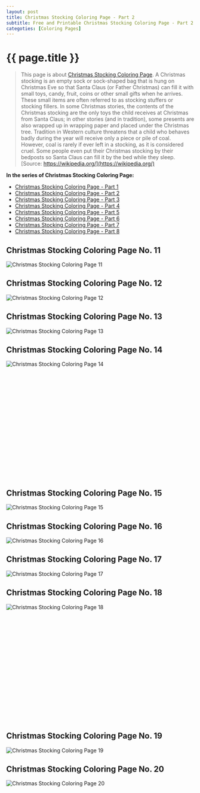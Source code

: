 ```yaml
---
layout: post
title: Christmas Stocking Coloring Page - Part 2
subtitle: Free and Printable Christmas Stocking Coloring Page - Part 2
categoties: [Coloring Pages]
---
```

{{ page.title }}
================
> This page is about [Christmas Stocking Coloring Page](https://freecoloringpages.github.io/). A Christmas stocking is an empty sock or sock-shaped bag that is hung on Christmas Eve so that Santa Claus (or Father Christmas) can fill it with small toys, candy, fruit, coins or other small gifts when he arrives. These small items are often referred to as stocking stuffers or stocking fillers. In some Christmas stories, the contents of the Christmas stocking are the only toys the child receives at Christmas from Santa Claus; in other stories (and in tradition), some presents are also wrapped up in wrapping paper and placed under the Christmas tree. Tradition in Western culture threatens that a child who behaves badly during the year will receive only a piece or pile of coal. However, coal is rarely if ever left in a stocking, as it is considered cruel. Some people even put their Christmas stocking by their bedposts so Santa Claus can fill it by the bed while they sleep. [Source: https://wikipedia.org/](https://wikipedia.org/)

**In the series of Christmas Stocking Coloring Page:**

* [Christmas Stocking Coloring Page - Part 1](https://freecoloringpages.github.io/2017/11/21/Christmas-Stocking-Coloring-Page-part-1.html)
* [Christmas Stocking Coloring Page - Part 2](https://freecoloringpages.github.io/2017/11/21/Christmas-Stocking-Coloring-Page-part-2.html)
* [Christmas Stocking Coloring Page - Part 3](https://freecoloringpages.github.io/2017/11/21/Christmas-Stocking-Coloring-Page-part-3.html)
* [Christmas Stocking Coloring Page - Part 4](https://freecoloringpages.github.io/2017/11/21/Christmas-Stocking-Coloring-Page-part-4.html)
* [Christmas Stocking Coloring Page - Part 5](https://freecoloringpages.github.io/2017/11/21/Christmas-Stocking-Coloring-Page-part-5.html)
* [Christmas Stocking Coloring Page - Part 6](https://freecoloringpages.github.io/2017/11/21/Christmas-Stocking-Coloring-Page-part-6.html)
* [Christmas Stocking Coloring Page - Part 7](https://freecoloringpages.github.io/2017/11/21/Christmas-Stocking-Coloring-Page-part-7.html)
* [Christmas Stocking Coloring Page - Part 8](https://freecoloringpages.github.io/2017/11/21/Christmas-Stocking-Coloring-Page-part-8.html)

## Christmas Stocking Coloring Page No. 11
![Christmas Stocking Coloring Page 11](https://freecoloringpages.github.io/img/Christmas-Stocking-Coloring-Page%20(11).jpg "Christmas Stocking Coloring Page 11")

## Christmas Stocking Coloring Page No. 12
![Christmas Stocking Coloring Page 12](https://freecoloringpages.github.io/img/Christmas-Stocking-Coloring-Page%20(12).jpg "Christmas Stocking Coloring Page 12")

## Christmas Stocking Coloring Page No. 13
![Christmas Stocking Coloring Page 13](https://freecoloringpages.github.io/img/Christmas-Stocking-Coloring-Page%20(13).jpg "Christmas Stocking Coloring Page 13")

## Christmas Stocking Coloring Page No. 14
![Christmas Stocking Coloring Page 14](https://freecoloringpages.github.io/img/Christmas-Stocking-Coloring-Page%20(14).jpg "Christmas Stocking Coloring Page 14")

<script async src="//pagead2.googlesyndication.com/pagead/js/adsbygoogle.js"></script><!-- Texxtonly --><ins class="adsbygoogle" style="display:inline-block;width:336px;height:280px" data-ad-client="ca-pub-6753140515841889" data-ad-slot="3207852233"></ins><script>(adsbygoogle = window.adsbygoogle || []).push({}); </script>

## Christmas Stocking Coloring Page No. 15
![Christmas Stocking Coloring Page 15](https://freecoloringpages.github.io/img/Christmas-Stocking-Coloring-Page%20(15).jpg "Christmas Stocking Coloring Page 15")

## Christmas Stocking Coloring Page No. 16
![Christmas Stocking Coloring Page 16](https://freecoloringpages.github.io/img/Christmas-Stocking-Coloring-Page%20(16).jpg "Christmas Stocking Coloring Page 16")

## Christmas Stocking Coloring Page No. 17
![Christmas Stocking Coloring Page 17](https://freecoloringpages.github.io/img/Christmas-Stocking-Coloring-Page%20(17).jpg "Christmas Stocking Coloring Page 17")

## Christmas Stocking Coloring Page No. 18
![Christmas Stocking Coloring Page 18](https://freecoloringpages.github.io/img/Christmas-Stocking-Coloring-Page%20(18).jpg "Christmas Stocking Coloring Page 18")

<script async src="//pagead2.googlesyndication.com/pagead/js/adsbygoogle.js"></script><!-- Texxtonly --><ins class="adsbygoogle" style="display:inline-block;width:336px;height:280px" data-ad-client="ca-pub-6753140515841889" data-ad-slot="3207852233"></ins><script>(adsbygoogle = window.adsbygoogle || []).push({}); </script>

## Christmas Stocking Coloring Page No. 19
![Christmas Stocking Coloring Page 19](https://freecoloringpages.github.io/img/Christmas-Stocking-Coloring-Page%20(19).jpg "Christmas Stocking Coloring Page 19")

## Christmas Stocking Coloring Page No. 20
![Christmas Stocking Coloring Page 20](https://freecoloringpages.github.io/img/Christmas-Stocking-Coloring-Page%20(20).jpg "Christmas Stocking Coloring Page 20")

